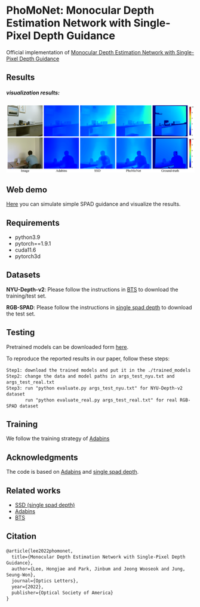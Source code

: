 # PhoMoNet: Monocular Depth Estimation Network with Single-Pixel Depth Guidance
Official implementation of [Monocular Depth Estimation Network with Single-Pixel Depth Guidance](https://doi.org/10.1364/OL.478375)

## Results

##### visualization results:
<img src="https://github.com/jimmy9704/PhoMoNet/blob/main/image/Result.png" width="800"/>

## Web demo
[Here](https://7f46-163-152-183-111.jp.ngrok.io/) you can simulate simple SPAD guidance and visualize the results.

## Requirements
* python3.9
* pytorch==1.9.1
* cuda11.6
* pytorch3d

## Datasets
**NYU-Depth-v2**: Please follow the instructions in [BTS](https://github.com/cleinc/bts) to download the training/test set.

**RGB-SPAD**: Please follow the instructions in [single spad depth](https://github.com/computational-imaging/single_spad_depth) to download the test set.

## Testing
Pretrained models can be downloaded form [here](https://www.dropbox.com/s/tswsg84ga76yq9x/PhoMoNet_adabins.pt?dl=0).

To reproduce the reported results in our paper, follow these steps:
```
Step1: download the trained models and put it in the ./trained_models
Step2: change the data and model paths in args_test_nyu.txt and args_test_real.txt
Step3: run "python evaluate.py args_test_nyu.txt" for NYU-Depth-v2 dataset
       run "python evaluate_real.py args_test_real.txt" for real RGB-SPAD dataset
```

## Training
We follow the training strategy of [Adabins](https://github.com/shariqfarooq123/AdaBins)

## Acknowledgments
The code is based on [Adabins](https://github.com/shariqfarooq123/AdaBins) and [single spad depth](https://github.com/computational-imaging/single_spad_depth).

## Related works
* [SSD (single spad depth)](https://github.com/computational-imaging/single_spad_depth)
* [Adabins](https://github.com/shariqfarooq123/AdaBins)
* [BTS](https://github.com/cleinc/bts)

## Citation
```
@article{lee2022phomonet,
  title={Monocular Depth Estimation Network with Single-Pixel Depth Guidance},
  author={Lee, Hongjae and Park, Jinbum and Jeong Wooseok and Jung, Seung-Won},
  journal={Optics Letters},
  year={2022},
  publisher={Optical Society of America}
}
```

